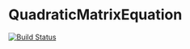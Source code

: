 # QuadraticMatrixEquation

[![Build Status](https://github.com/eduardobarplenz@gmail.com/QuadraticMatrixEquation.jl/actions/workflows/CI.yml/badge.svg?branch=main)](https://github.com/eduardobarplenz@gmail.com/QuadraticMatrixEquation.jl/actions/workflows/CI.yml?query=branch%3Amain)
